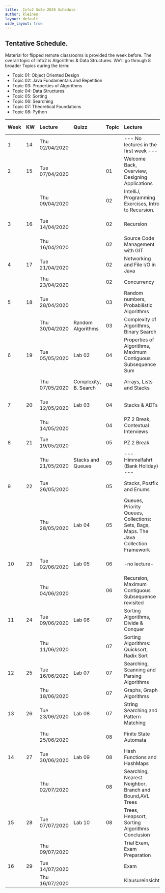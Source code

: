 ```yaml
---
title:  Info2 SoSe 2020 Schedule
author: kleinen
layout: default
wide_layout: true
---
```


## Tentative Schedule.

Material for flipped remote classrooms is provided the week before. The overall topic of Info2 is Algorithms & Data Structures.
We'll go through 8 broader Topics during the term:

* Topic 01: Object Oriented Design
* Topic 02: Java Fundamentals and Repetition
* Topic 03: Properties of Algorithms
* Topic 04: Data Structures
* Topic 05: Sorting
* Topic 06: Searching
* Topic 07: Theoretical Foundations
* Topic 08: Python

| Week | KW | Lecture        | Quizz                 | Topic | Lecture                                                                               | Lab # | Lab Topic |
|:-----|:---|:---------------|:----------------------|:------|:--------------------------------------------------------------------------------------|:------|:-|
| 1    | 14 | Thu 02/04/2020 |                       |       | --- No lectures in the first week ---                                                 |       | --- No labs in the  first week --- |
| 2    | 15 | Tue 07/04/2020 |                       | 01    | Welcome Back, Overview, Designing Applications                                        | 1     | [Designing an Application, CRC Cards  (Pre-Lab!)](../labs/lab-01) |
|      |    | Thu 09/04/2020 |                       | 02    | IntelliJ, Programming Exercises, Intro to Recursion.                                  |       | (OO Design) |
| 3    | 16 | Tue 14/04/2020 |                       | 02    | Recursion                                                                             | 2     | [Implementing CRC cards (Pre-Lab!)](../labs/lab-02) |
|      |    | Thu 16/04/2020 |                       | 02    | Source Code Management with GIT                                                       |       | (OO Design) |
| 4    | 17 | Tue 21/04/2020 |                       | 02    | Networking and File I/O in Java                                                       |       | Extra Time for GIT |
|      |    | Thu 23/04/2020 |                       | 02    | Concurrency                                                                           |       |  |
| 5    | 18 | Tue 28/04/2020 |                       | 03    | Random numbers, Probabilistic Algorithms                                              | 3     | [Histogram](../labs/lab-03)  (Pre-Lab!) |
|      |    | Thu 30/04/2020 | Random Algorithms     | 03    | Complexity of Algorithms, Binary Search                                               |       | (Java Fundamentals) |
| 6    | 19 | Tue 05/05/2020 | Lab 02                | 04    | Properties of Algorithms, Maximum Contiguous Subsequence Sum                          | 4     | [Chatterbox](../labs/lab-04)  (Pre-Lab!) |
|      |    | Thu 07/05/2020 | Complexity, B. Search | 04    | Arrays, Lists and Stacks                                                              |       | (Java Networking, Concurrency) |
| 7    | 20 | Tue 12/05/2020 | Lab 03                | 04    | Stacks & ADTs                                                                         | 5     | [Execution Times](../labs/lab-05) (Pre-Lab!) |
|      |    | Thu 14/05/2020 |                       | 04    | PZ 2 Break, Contextual Interviews                                                     |       | (Properties of Algorithms) |
| 8    | 21 | Tue 19/05/2020 |                       | 05    | PZ 2 Break                                                                            |       |  |
|      |    | Thu 21/05/2020 | Stacks and Queues     | 05    | --- Himmelfahrt (Bank Holiday) ---                                                    |       |  |
| 9    | 22 | Tue 26/05/2020 |                       | 05    | Stacks, Postfix and Enums                                                             | 6     | [Reverse Polish Notation](../labs/lab-06) (Pre-Lab!) |
|      |    | Thu 28/05/2020 | Lab 04                | 05    | Queues, Priority Queues, Collections: Sets, Bags, Maps. The Java Collection Framework |       | (Recursion) |
| 10   | 23 | Tue 02/06/2020 | Lab 05                | 06    | -no lecture-                                                                          | 7     | [Recursive Triangles](../labs/lab-07) (Pre-Lab!) |
|      |    | Thu 04/06/2020 |                       | 06    | Recursion, Maximum Contiguous Subsequence revisited                                   |       | (Recursion) |
| 11   | 24 | Tue 09/06/2020 | Lab 06                | 07    | Sorting Algorithms, Divide & Conquer                                                  | 8     | [Eight Queens](../labs/lab-08) (Pre-Lab!) |
|      |    | Thu 11/06/2020 |                       | 07    | Sorting Algorithms: Quicksort, Radix Sort                                             |       | (Recursion, Backtracking) |
| 12   | 25 | Tue 16/06/2020 | Lab 07                | 07    | Searching, Scanning and Parsing Algorithms                                            | 9     | [Probabilistic Algorithms](../labs/lab-09)  (Pre-Lab!) |
|      |    | Thu 18/06/2020 |                       | 07    | Graphs, Graph Algorithms                                                              |       | (Concurrency, Random) |
| 13   | 26 | Tue 23/06/2020 | Lab 08                | 07    | String Searching and Pattern Matching                                                 | 10    | [Getting from A to B](../labs/lab-10) |
|      |    | Thu 25/06/2020 |                       | 08    | Finite State Automata                                                                 |       | (Graphs and Graph Algorithms) |
| 14   | 27 | Tue 30/06/2020 | Lab 09                | 08    | Hash Functions and HashMaps                                                           | 11    | [Finite State Automata and Sorting](../labs/lab-11) |
|      |    | Thu 02/07/2020 |                       | 08    | Searching, Nearest Neighbor, Branch and Bound,AVL Trees                               |       | (Theoretical Foundations, FSA) |
| 15   | 28 | Tue 07/07/2020 | Lab 10                | 08    | Trees, Heapsort, Sorting Algorithms Conclusion                                        | 12    | [Scrabble Cheater](../labs/lab-12) |
|      |    | Thu 09/07/2020 |                       |       | Trial Exam, Exam Preparation                                                          |       | (Hashes) |
| 16   | 29 | Tue 14/07/2020 |                       |       | Exam                                                                                  |       |  |
|      |    | Thu 16/07/2020 |                       |       | Klausureinsicht                                                                       |       |  |
